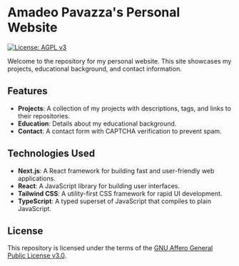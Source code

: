 # Amadeo Pavazza's Personal Website

[![License: AGPL v3](https://img.shields.io/badge/License-AGPL%20v3-blue.svg)](LICENSE)

Welcome to the repository for my personal website. This site showcases my projects, educational background, and contact information.

## Features

- **Projects**: A collection of my projects with descriptions, tags, and links to their repositories.
- **Education**: Details about my educational background.
- **Contact**: A contact form with CAPTCHA verification to prevent spam.

## Technologies Used

- **Next.js**: A React framework for building fast and user-friendly web applications.
- **React**: A JavaScript library for building user interfaces.
- **Tailwind CSS**: A utility-first CSS framework for rapid UI development.
- **TypeScript**: A typed superset of JavaScript that compiles to plain JavaScript.

## License
This repository is licensed under the terms of the [GNU Affero General Public License v3.0](LICENSE).